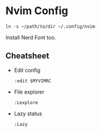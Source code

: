 # Nvim Config

```
ln -s ~/path/to/dir ~/.config/nvim
```

Install Nerd Font too.

## Cheatsheet

- Edit config
    ```
    :edit $MYVIMRC
    ```

- File explorer
    ```
    :Lexplore 
    ```

- Lazy status
    ```
    :Lazy
    ```

